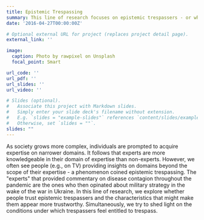 ```yaml
---
title: Epistemic Trespassing
summary: This line of research focuses on epistemic trespassers - or when people give advice and/or opinions about domains beyond those they are experts on. We study this by focusing on the trespassers themselves, as well as on the audience.
date: '2016-04-27T00:00:00Z'

# Optional external URL for project (replaces project detail page).
external_link: ''

image:
  caption: Photo by rawpixel on Unsplash
  focal_point: Smart

url_code: ''
url_pdf: ''
url_slides: ''
url_video: ''

# Slides (optional).
#   Associate this project with Markdown slides.
#   Simply enter your slide deck's filename without extension.
#   E.g. `slides = "example-slides"` references `content/slides/example-slides.md`.
#   Otherwise, set `slides = ""`.
slides: ""
---
```


As society grows more complex, individuals are prompted to acquire expertise on narrower domains. It follows that experts are more knowledgeable in their domain of expertise than non-experts. However, we often see people (e.g., on TV) providing insights on domains beyond the scope of their expertise - a phenomenon coined epistemic trespassing. The "experts" that provided commentary on disease contagion throughout the pandemic are the ones who then opinated about military strategy in the wake of the war in Ukraine. In this line of research, we explore whether people trust epistemic trespassers and the characteristics that might make them appear more trustworthy. Simultaneously, we try to shed light on the conditions under which trespassers feel entitled to trespass.